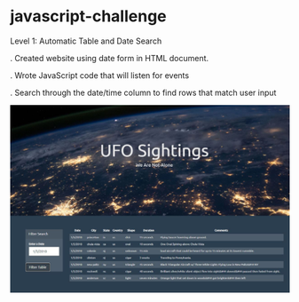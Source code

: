 # javascript-challenge

Level 1: Automatic Table and Date Search 

. Created website using date form in HTML document.

. Wrote JavaScript code that will listen for events 

. Search through the date/time column to find rows that match user input

![sightings](UFO-level-1/StarterCode/static/images/sightings.png)
